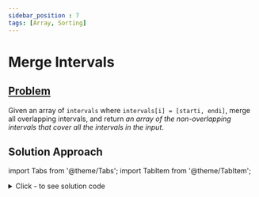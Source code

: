 ```yaml
---
sidebar_position : 7
tags: [Array, Sorting]
---
```


# Merge Intervals

## [Problem](https://leetcode.com/problems/merge-intervals/)

<p>Given an array&nbsp;of <code>intervals</code>&nbsp;where <code>intervals[i] = [starti, endi]</code>, merge all overlapping intervals, and return <em>an array of the non-overlapping intervals that cover all the intervals in the input</em>.</p>

## Solution Approach


import Tabs from '@theme/Tabs';
import TabItem from '@theme/TabItem';

<details><summary>Click - to see solution code</summary>

<Tabs>
<TabItem value="cpp" label="C++">

```cpp
class Solution {
   public:
    vector<vector<int>> merge(vector<vector<int>>& intervals) {
        vector<vector<int>> ans;
        sort(intervals.begin(), intervals.end());
        int front = intervals[0][0];
        int back = intervals[0][1];

        for (int i = 1; i < intervals.size(); i++) {
            int left = intervals[i][0];
            int right = intervals[i][1];
            if (left <= back && front <= right) {
                front = min(left, front);
                back = max(back, right);
            } else {
                ans.push_back({front, back});
                front = left;
                back = right;
            }
        }
        ans.push_back({front, back});

        return ans;
    }
};

```
</TabItem>
</Tabs>

</details>
